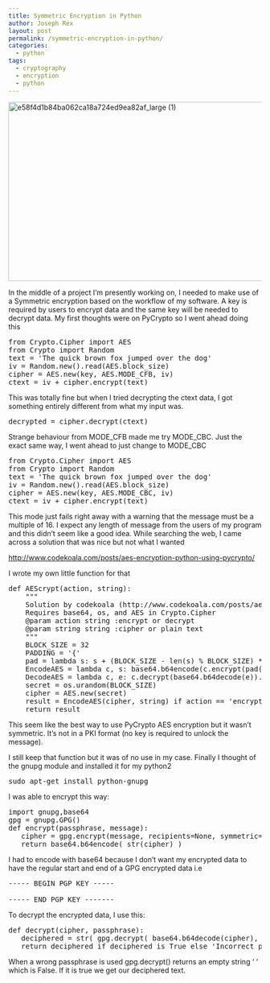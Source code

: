 ```yaml
---
title: Symmetric Encryption in Python
author: Joseph Rex
layout: post
permalink: /symmetric-encryption-in-python/
categories:
  - python
tags:
  - cryptography
  - encryption
  - python
---
```

[<img class="aligncenter size-large wp-image-403" src="http://josephrex.me/wp-content/uploads/2014/12/e58f4d1b84ba062ca18a724ed9ea82af_large-1-1024x576.jpeg" alt="e58f4d1b84ba062ca18a724ed9ea82af_large (1)" width="634" height="356" />][1]

In the middle of a project I&#8217;m presently working on, I needed to make use of a Symmetric encryption based on the workflow of my software. A key is required by users to encrypt data and the same key will be needed to decrypt data. My first thoughts were on PyCrypto so I went ahead doing this

<pre class="lang:python decode:true">from Crypto.Cipher import AES
from Crypto import Random
text = 'The quick brown fox jumped over the dog'
iv = Random.new().read(AES.block_size)
cipher = AES.new(key, AES.MODE_CFB, iv)
ctext = iv + cipher.encrypt(text)</pre>

This was totally fine but when I tried decrypting the ctext data, I got something entirely different from what my input was.

<pre class="lang:python decode:true ">decrypted = cipher.decrypt(ctext)</pre>

Strange behaviour from MODE\_CFB made me try MODE\_CBC. Just the exact same way, I went ahead to just change to MODE_CBC

<pre class="lang:default decode:true ">from Crypto.Cipher import AES
from Crypto import Random
text = 'The quick brown fox jumped over the dog'
iv = Random.new().read(AES.block_size)
cipher = AES.new(key, AES.MODE_CBC, iv)
ctext = iv + cipher.encrypt(text)</pre>

This mode just fails right away with a warning that the message must be a multiple of 16. I expect any length of message from the users of my program and this didn&#8217;t seem like a good idea. While searching the web, I came across a solution that was nice but not what I wanted

<a href="http://www.codekoala.com/posts/aes-encryption-python-using-pycrypto/" target="_blank">http://www.codekoala.com/posts/aes-encryption-python-using-pycrypto/</a>

I wrote my own little function for that

<pre class="lang:python decode:true ">def AEScrypt(action, string):
	"""
	Solution by codekoala (http://www.codekoala.com/posts/aes-encryption-python-using-pycrypto/)
	Requires base64, os, and AES in Crypto.Cipher
	@param action string :encrypt or decrypt
	@param string string :cipher or plain text
	"""
	BLOCK_SIZE = 32
	PADDING = '{'
	pad = lambda s: s + (BLOCK_SIZE - len(s) % BLOCK_SIZE) * PADDING
	EncodeAES = lambda c, s: base64.b64encode(c.encrypt(pad(s)))
	DecodeAES = lambda c, e: c.decrypt(base64.b64decode(e)).rstrip(PADDING)
	secret = os.urandom(BLOCK_SIZE)
	cipher = AES.new(secret)
	result = EncodeAES(cipher, string) if action == 'encrypt' else DecodeAES(cipher, string)
	return result</pre>

This seem like the best way to use PyCrypto AES encryption but it wasn&#8217;t symmetric. It&#8217;s not in a PKI format (no key is required to unlock the message).

I still keep that function but it was of no use in my case. Finally I thought of the gnupg module and installed it for my python2

<pre class="lang:default decode:true ">sudo apt-get install python-gnupg</pre>

I was able to encrypt this way:

<pre class="lang:python decode:true">import gnupg,base64
gpg = gnupg.GPG()
def encrypt(passphrase, message):
   cipher = gpg.encrypt(message, recipients=None, symmetric='AE256', passphrase=passphrase, armor=True)
   return base64.b64encode( str(cipher) )</pre>

I had to encode with base64 because I don&#8217;t want my encrypted data to have the regular start and end of a GPG encrypted data i.e

<pre class="lang:default decode:true ">----- BEGIN PGP KEY -----

----- END PGP KEY -------</pre>

To decrypt the encrypted data, I use this:

<pre class="lang:default decode:true">def decrypt(cipher, passphrase):
   deciphered = str( gpg.decrypt( base64.b64decode(cipher), passphrase ) )
   return deciphered if deciphered is True else 'Incorrect passphrase'
</pre>

When a wrong passphrase is used gpg.decrypt() returns an empty string &#8216; &#8216; which is False. If it is true we get our deciphered text.

 [1]: http://josephrex.me/wp-content/uploads/2014/12/e58f4d1b84ba062ca18a724ed9ea82af_large-1.jpeg